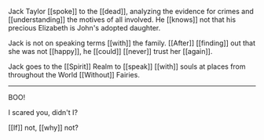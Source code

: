 Jack Taylor [[spoke]] to the [[dead]], analyzing the evidence for crimes and [[understanding]] the motives of all involved. He [[knows]] not that his precious Elizabeth is John's adopted daughter.  
  
Jack is not on speaking terms [[with]] the family. [[After]] [[finding]] out that she was not [[happy]], he [[could]] [[never]] trust her [[again]].  
  
Jack goes to the [[Spirit]] Realm to [[speak]] [[with]] souls at places from throughout the World [[Without]] Fairies.

* * *

BOO!

I scared you, didn't I? 

[[If]] not, [[why]] not?
